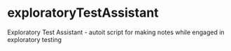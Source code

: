 exploratoryTestAssistant
========================

Exploratory Test Assistant - autoit script for making notes while engaged in exploratory testing